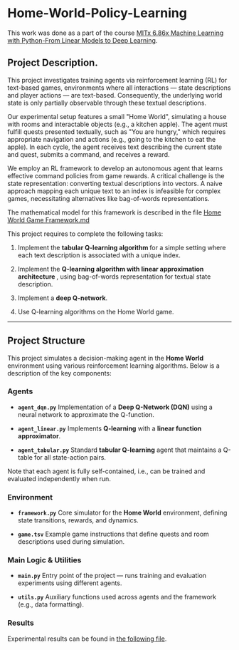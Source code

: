 # Home-World-Policy-Learning

This work was done as a part of the course [MITx 6.86x Machine Learning with Python-From Linear Models to Deep Learning](https://www.edx.org/learn/machine-learning/massachusetts-institute-of-technology-machine-learning-with-python-from-linear-models-to-deep-learning).

## Project Description.

This project investigates training agents via reinforcement learning (RL) for text-based games, environments where all interactions — state descriptions and player actions — are text-based. Consequently, the underlying world state is only partially observable through these textual descriptions.

Our experimental setup features a small "Home World", simulating a house with rooms and interactable objects (e.g., a kitchen apple). The agent must fulfill quests presented textually, such as "You are hungry," which requires appropriate navigation and actions (e.g., going to the kitchen to eat the apple). In each cycle, the agent receives text describing the current state and quest, submits a command, and receives a reward.

We employ an RL framework to develop an autonomous agent that learns effective command policies from game rewards. A critical challenge is the state representation: converting textual descriptions into vectors. A naive approach mapping each unique text to an index is infeasible for complex games, necessitating alternatives like bag-of-words representations.

The mathematical model for this framework is described in the file [Home World Game Framework.md](https://github.com/perepelart/Home-World-Policy-Learning/blob/167907f70361518aff5ff762558ba9d9dd871c3b/Home%20World%20Game%20Framework.md)

This project requires to complete the following tasks:

1. Implement the <b> tabular Q-learning algorithm </b> for a simple setting where each text description is associated with a unique index.

2. Implement the <b> Q-learning algorithm with linear approximation architecture </b>, using bag-of-words representation for textual state description.

3. Implement a <b>deep Q-network</b>.

4. Use Q-learning algorithms on the Home World game.

---

## Project Structure

This project simulates a decision-making agent in the **Home World** environment using various reinforcement learning algorithms. Below is a description of the key components:

### Agents

* **`agent_dqn.py`**
  Implementation of a **Deep Q-Network (DQN)** using a neural network to approximate the Q-function.

* **`agent_linear.py`**
  Implements **Q-learning** with a **linear function approximator**.

* **`agent_tabular.py`**
  Standard **tabular Q-learning** agent that maintains a Q-table for all state-action pairs.

Note that each agent is fully self-contained, i.e., can be trained and evaluated independently when run.

### Environment

* **`framework.py`**
  Core simulator for the **Home World** environment, defining state transitions, rewards, and dynamics.

* **`game.tsv`**
  Example game instructions that define quests and room descriptions used during simulation.

### Main Logic & Utilities

* **`main.py`**
  Entry point of the project — runs training and evaluation experiments using different agents.

* **`utils.py`**
  Auxiliary functions used across agents and the framework (e.g., data formatting).

### Results

Experimental results can be found in [the following file](results/summary.md).
